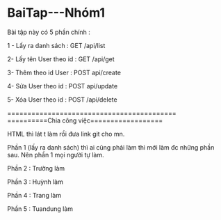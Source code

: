 # BaiTap---Nhóm1

Bài tập này có 5 phần chính :

1 - Lấy ra danh sách :  GET /api/list 

2- Lấy tên User theo id : GET /api/get 

3- Thêm theo id User : POST api/create 

4- Sửa User theo id : POST api/update

5- Xóa User theo id : POST /api/delete



==========================================
==========Chia công việc==================

HTML thì lát t làm rồi đưa link git cho mn.

Phần 1 (lấy ra danh sách) thì ai cũng phải làm thì mới làm đc những phần sau.
Nên phần 1 mọi người tự làm.

Phần 2 : Trường làm

Phần 3 : Huỳnh làm

Phần 4 : Trang làm

Phần 5 : Tuandung làm


